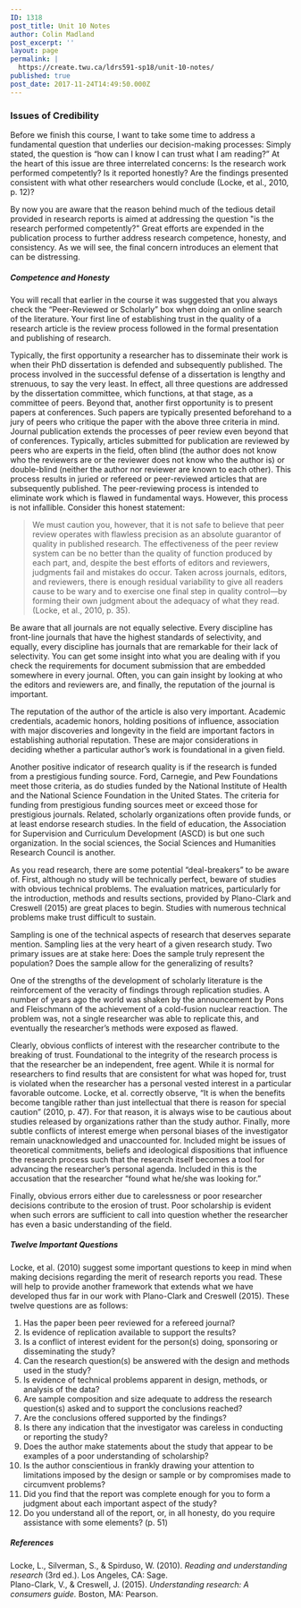 ```yaml
---
ID: 1318
post_title: Unit 10 Notes
author: Colin Madland
post_excerpt: ''
layout: page
permalink: |
  https://create.twu.ca/ldrs591-sp18/unit-10-notes/
published: true
post_date: 2017-11-24T14:49:50.000Z
---
```


### Issues of Credibility

Before we finish this course, I want to take some time to address a fundamental question that underlies our decision-making processes:  Simply stated, the question is “how can I know I can trust what I am reading?”  At the heart of this issue are three interrelated concerns:  Is the research work performed competently? Is it reported honestly? Are the findings presented consistent with what other researchers would conclude \(Locke, et al., 2010, p. 12\)?

By now you are aware that the reason behind much of the tedious detail provided in research reports is aimed at addressing the question "is the research performed competently?"  Great efforts are expended in the publication process to further address research competence, honesty, and consistency.  As we will see, the final concern introduces an element that can be distressing.

##### Competence and Honesty

You will recall that earlier in the course it was suggested that you always check the “Peer-Reviewed or Scholarly” box when doing an online search of the literature.  Your first line of establishing trust in the quality of a research article is the review process followed in the formal presentation and publishing of research.

Typically, the first opportunity a researcher has to disseminate their work is when their PhD dissertation is defended and subsequently published.  The process involved in the successful defense of a dissertation is lengthy and strenuous, to say the very least.  In effect, all three questions are addressed by the dissertation committee, which functions, at that stage, as a committee of peers.  Beyond that, another first opportunity is to present papers at conferences.  Such papers are typically presented beforehand to a jury of peers who critique the paper with the above three criteria in mind.  Journal publication extends the processes of peer review even beyond that of conferences.  Typically, articles submitted for publication are reviewed by peers who are experts in the field, often blind \(the author does not know who the reviewers are or the reviewer does not know who the author is\) or double-blind \(neither the author nor reviewer are known to each other\).  This process results in juried or refereed or peer-reviewed articles that are subsequently published.  The peer-reviewing process is intended to eliminate work which is flawed in fundamental ways.  However, this process is not infallible.  Consider this honest statement:

> We must caution you, however, that it is not safe to believe that peer review operates with flawless precision as an absolute guarantor of quality in published research.  The effectiveness of the peer review system can be no better than the quality of function produced by each part, and, despite the best efforts of editors and reviewers, judgments fail and mistakes do occur.  Taken across journals, editors, and reviewers, there is enough residual variability to give all readers cause to be wary and to exercise one final step in quality control—by forming their own judgment about the adequacy of what they read. \(Locke, et al., 2010, p. 35\).

Be aware that all journals are not equally selective.  Every discipline has front-line journals that have the highest standards of selectivity, and equally, every discipline has journals that are remarkable for their lack of selectivity.  You can get some insight into what you are dealing with if you check the requirements for document submission that are embedded somewhere in every journal.  Often, you can gain insight by looking at who the editors and reviewers are, and finally, the reputation of the journal is important.

The reputation of the author of the article is also very important.  Academic credentials, academic honors, holding positions of influence, association with major discoveries and longevity in the field are important factors in establishing authorial reputation.  These are major considerations in deciding whether a particular author’s work is foundational in a given field.

Another positive indicator of research quality is if the research is funded from a prestigious funding source.  Ford, Carnegie, and Pew Foundations meet those criteria, as do studies funded by the National Institute of Health and the National Science Foundation in the United States.  The criteria for funding from prestigious funding sources meet or exceed those for prestigious journals.  Related, scholarly organizations often provide funds, or at least endorse research studies.  In the field of education, the Association for Supervision and Curriculum Development \(ASCD\) is but one such organization.  In the social sciences, the Social Sciences and Humanities Research Council is another.

As you read research, there are some potential “deal-breakers” to be aware of.  First, although no study will be technically perfect, beware of studies with obvious technical problems. The evaluation matrices, particularly for the introduction, methods and results sections, provided by Plano-Clark and Creswell \(2015\) are great places to begin.  Studies with numerous technical problems make trust difficult to sustain.

Sampling is one of the technical aspects of research that deserves separate mention.  Sampling lies at the very heart of a given research study.  Two primary issues are at stake here: Does the sample truly represent the population?  Does the sample allow for the generalizing of results?

One of the strengths of the development of scholarly literature is the reinforcement of the veracity of findings through replication studies.  A number of years ago the world was shaken by the announcement by Pons and Fleischmann of the achievement of a cold-fusion nuclear reaction.  The problem was, not a single researcher was able to replicate this, and eventually the researcher’s methods were exposed as flawed.

Clearly, obvious conflicts of interest with the researcher contribute to the breaking of trust.  Foundational to the integrity of the research process is that the researcher be an independent, free agent.  While it is normal for researchers to find results that are consistent for what was hoped for, trust is violated when the researcher has a personal vested interest in a particular favorable outcome.  Locke, et al. correctly observe, “It is when the benefits become tangible rather than just intellectual that there is reason for special caution” \(2010, p. 47\).  For that reason, it is always wise to be cautious about studies released by organizations rather than the study author.  Finally, more subtle conflicts of interest emerge when personal biases of the investigator remain unacknowledged and unaccounted for.  Included might be issues of theoretical commitments, beliefs and ideological dispositions that influence the research process such that the research itself becomes a tool for advancing the researcher’s personal agenda.  Included in this is the accusation that the researcher “found what he/she was looking for.”

Finally, obvious errors either due to carelessness or poor researcher decisions contribute to the erosion of trust.  Poor scholarship is evident when such errors are sufficient to call into question whether the researcher has even a basic understanding of the field.

##### Twelve Important Questions

Locke, et al. \(2010\) suggest some important questions to keep in mind when making decisions regarding the merit of research reports you read.  These will help to provide another framework that extends what we have developed thus far in our work with Plano-Clark and Creswell \(2015\).  These twelve questions are as follows:  
1.    Has the paper been peer reviewed for a refereed journal?  
2.    Is evidence of replication available to support the results?  
3.    Is a conflict of interest evident for the person\(s\) doing, sponsoring or disseminating the study?  
4.    Can the research question\(s\) be answered with the design and methods used in the study?  
5.    Is evidence of technical problems apparent in design, methods, or analysis of the data?  
6.    Are sample composition and size adequate to address the research question\(s\) asked and to support the conclusions reached?  
7.    Are the conclusions offered supported by the findings?  
8.    Is there any indication that the investigator was careless in conducting or reporting the study?  
9.    Does the author make statements about the study that appear to be examples of a poor understanding of scholarship?  
10.    Is the author conscientious in frankly drawing your attention to limitations imposed by the design or sample or by compromises made to circumvent problems?  
11.    Did you find that the report was complete enough for you to form a judgment about each important aspect of the study?  
12.    Do you understand all of the report, or, in all honesty, do you require assistance with some elements?  \(p. 51\)

##### References

Locke, L., Silverman, S., & Spirduso, W. \(2010\). _Reading and understanding research_ \(3rd ed.\). Los Angeles, CA:  Sage.  
Plano-Clark, V., & Creswell, J. \(2015\). _Understanding research: A consumers guide._ Boston, MA: Pearson.

